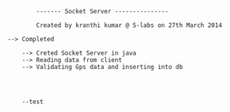 			------- Socket Server ---------------

			Created by kranthi kumar @ S-labs on 27th March 2014

	--> Completed

		--> Creted Socket Server in java
		--> Reading data from client
		--> Validating Gps data and inserting into db
		
		
		
		
		--test
